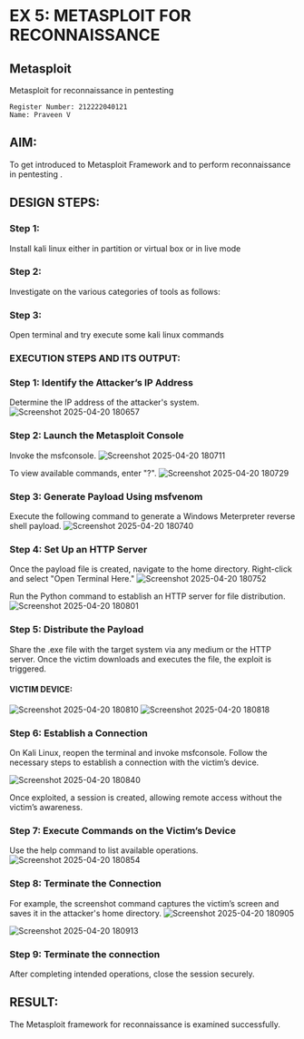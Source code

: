 # EX 5: METASPLOIT FOR RECONNAISSANCE
## Metasploit
Metasploit for reconnaissance in pentesting
```
Register Number: 212222040121
Name: Praveen V
```

## AIM:

To get introduced to Metasploit Framework and to  perform reconnaissance  in pentesting .

## DESIGN STEPS:

### Step 1:

Install kali linux either in partition or virtual box or in live mode

### Step 2:

Investigate on the various categories of tools as follows:

### Step 3:

Open terminal and try execute some kali linux commands

### EXECUTION STEPS AND ITS OUTPUT:
### Step 1: Identify the Attacker’s IP Address
Determine the IP address of the attacker's system.
![Screenshot 2025-04-20 180657](https://github.com/user-attachments/assets/3cc0ca51-27ad-4f8d-a4d5-b8850a9e78c5)



### Step 2: Launch the Metasploit Console
Invoke the msfconsole.
![Screenshot 2025-04-20 180711](https://github.com/user-attachments/assets/b62b247e-5947-473f-8998-e165a4a374f6)

To view available commands, enter "?".
![Screenshot 2025-04-20 180729](https://github.com/user-attachments/assets/b37e28e1-4329-4798-baa1-183b431f6667)

### Step 3: Generate Payload Using msfvenom
Execute the following command to generate a Windows Meterpreter reverse shell payload.
![Screenshot 2025-04-20 180740](https://github.com/user-attachments/assets/1c2f2c6f-c0a2-4809-9431-1a8ed35a6777)


### Step 4: Set Up an HTTP Server
Once the payload file is created, navigate to the home directory. Right-click and select "Open Terminal Here."
![Screenshot 2025-04-20 180752](https://github.com/user-attachments/assets/ade33e0b-e0f8-44d8-94be-10fc158594d6)

Run the Python command to establish an HTTP server for file distribution.
![Screenshot 2025-04-20 180801](https://github.com/user-attachments/assets/d8d29079-66ba-4133-ad91-85fde6825af4)


### Step 5: Distribute the Payload
Share the .exe file with the target system via any medium or the HTTP server.
Once the victim downloads and executes the file, the exploit is triggered.
#### VICTIM DEVICE:
![Screenshot 2025-04-20 180810](https://github.com/user-attachments/assets/af068e91-1f8d-46da-a39d-301bbb26ad63)
![Screenshot 2025-04-20 180818](https://github.com/user-attachments/assets/430cbc1d-8f21-49ff-973c-da636cc66781)


### Step 6: Establish a Connection
On Kali Linux, reopen the terminal and invoke msfconsole.
Follow the necessary steps to establish a connection with the victim’s device.

![Screenshot 2025-04-20 180840](https://github.com/user-attachments/assets/1a57d5cb-4aa4-4ea1-8737-b5194d25963e)

Once exploited, a session is created, allowing remote access without the victim’s awareness.

### Step 7: Execute Commands on the Victim’s Device
Use the help command to list available operations.
![Screenshot 2025-04-20 180854](https://github.com/user-attachments/assets/d71861bd-2744-4b46-9349-46203cd92bb3)


### Step 8: Terminate the Connection
For example, the screenshot command captures the victim’s screen and saves it in the attacker's home directory.
![Screenshot 2025-04-20 180905](https://github.com/user-attachments/assets/547719b5-98a6-4971-8a55-c7d522571f31)

![Screenshot 2025-04-20 180913](https://github.com/user-attachments/assets/0027d562-d99b-4223-9b48-d25ad5a327e3)

### Step 9: Terminate the connection
After completing intended operations, close the session securely.



## RESULT:
The Metasploit framework for reconnaissance is  examined successfully.
